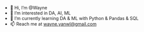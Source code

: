 - 👋 Hi, I’m @Wayne
- 👀 I’m interested in DA, AI, ML
- 🌱 I’m currently learning DA & ML with Python & Pandas & SQL
- 📫 Reach me at wayne.yanwl@gmail.com

<!---
WayneYanWL/WayneYanWL is a ✨ special ✨ repository because its `README.md` (this file) appears on your GitHub profile.
You can click the Preview link to take a look at your changes.
--->
